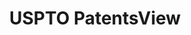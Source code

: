 ---
layout: default
bigquery: https://console.cloud.google.com/bigquery?p=patents-public-data&d=patentsview&page=dataset
citation: Attribution should be given to PatentsView for use, distribution, or derivative
  works.
code: https://github.com/CSSIP-AIR/PatentsView-Code-Snippets/
contributors: USPTO
cost: None
description: 'PatentsView includes US patent data including raw data (summaries, applications,
  pregrant applications), disambugations of inventors and assignees, and inventor
  gender estimates.  Also foreign priority data, # of figures and sheets, and government
  interest statements.'
documentation: https://patentsview.org/query/builder-faqs
last_edit: 04/09/2022, 22:23:59
location: https://patentsview.org/
maintained_by: USPTO
record_creation_timestamp: 12/2/2020 17:20:46
schema_fields:
- level_two
- disamb_assignee_id_20200630
- subsection_id
- abstract
- disamb_inventor_id_20190820
- level_one
- subclass_id
- group
- disamb_inventor_id_20170307
- disamb_assignee_id_20181127
- series_code
- category
- disamb_assignee_id_20200929
- county
- filename
- kind
- main_group
- county_fips
- role
- sequence
- doctype
- male_flag
- lawyer_id
- male
- attribution_status
- disamb_inventor_id_20191231
- rel_id
- _371_date
- disamb_inventor_id_20201229
- subcategory_id
- classification_level
- name_last
- number
- latin_name
- citation_id
- date
- disamb_inventor_id_20200331
- level_three
- latitude
- dependent
- term_extension
- num_sheets
- disamb_assignee_id_20190312
- contract_award_number
- disamb_assignee_id_20190820
- action_date
- status
- relkind
- section
- subgroup
- field_title
- state_fips
- rawlocation_id
- type
- variety
- deceased
- rawinventor_id
- group_id
- length
- mainclass_id
- ipc_version_indicator
- f102_date
- disamb_inventor_id_20181127
- lapse_of_patent
- ipc_class
- disamb_inventor_id_20200929
- disamb_inventor_id_20191008
- latlong
- disamb_inventor_id_20170808
- _102_date
- classification_value
- rawassignee_id
- name
- country
- disamb_assignee_id_20191008
- title
- disamb_assignee_id_20200331
- doc_type
- field_id
- f371_date
- disamb_inventor_id_20180528
- text
- num
- disclaimer_date
- organization_id
- applicant_type
- uuid
- subgroup_id
- organization
- section_id
- gi_statement
- withdrawn
- category_id
- term_disclaimer
- exemplary
- disamb_assignee_id_20191231
- patent_id
- symbol_position
- publication_number
- country_transformed
- fname
- lname
- application_id
- name_first
- assignee_id
- rule_47
- disamb_inventor_id_20190312
- disamb_inventor_id_20200630
- longitude
- num_claims
- disamb_inventor_id_20171003
- city
- designation
- location_id
- inventor_id
- id
- sector_title
- reldocno
- classification_status
- classification_data_source
- num_figures
- subclass
- state
- term_grant
- disamb_inventor_id_20171226
shortname: patentsview
tags:
- disambiguation
- United States
- gender
terms_of_use: Creative Commons Attribution 4.0 International License.
timeframe: 1963-1999
title: USPTO PatentsView
uuid: cf1780b1-e265-4e49-8d1d-83b9cfe0fd9a
---